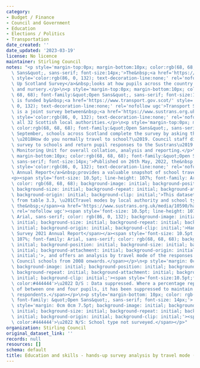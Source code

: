 ```yaml
---
category:
- Budget / Finance
- Council and Government
- Education
- Elections / Politics
- Transportation
date_created: ''
date_updated: '2023-03-19'
license: No licence
maintainer: Stirling Council
notes: "<p style='margin-top:0px; margin-bottom:10px; color:rgb(68, 68, 68); font-family:&quot;Open\
  \ Sans&quot;, sans-serif; font-size:14px;'>The&nbsp;<a href='https://www.sustrans.org.uk/our-blog/projects/uk-wide/scotland/hands-up-scotland-survey/'\
  \ style='color:rgb(86, 0, 132); text-decoration-line:none;' rel='nofollow ugc'>Hands\
  \ Up Scotland Survey</a>&nbsp;looks at how pupils across the country travel to school\
  \ and nursery.</p>\n<p style='margin-top:0px; margin-bottom:10px; color:rgb(68,\
  \ 68, 68); font-family:&quot;Open Sans&quot;, sans-serif; font-size:14px;'>The project\
  \ is funded by&nbsp;<a href='https://www.transport.gov.scot/' style='color:rgb(86,\
  \ 0, 132); text-decoration-line:none;' rel='nofollow ugc'>Transport Scotland</a>&nbsp;and\
  \ is a joint survey between&nbsp;<a href='https://www.sustrans.org.uk/about-us/our-work-in-scotland/'\
  \ style='color:rgb(86, 0, 132); text-decoration-line:none;' rel='nofollow ugc'>Sustrans</a>&nbsp;and\
  \ all 32 Scottish local authorities.</p>\n<p style='margin-top:0px; margin-bottom:10px;\
  \ color:rgb(68, 68, 68); font-family:&quot;Open Sans&quot;, sans-serif; font-size:14px;'>Each\
  \ September, schools across Scotland complete the survey by asking their pupils\
  \ \u2018How do you normally travel to school?\u2019. Council staff distribute the\
  \ survey to schools and return pupil responses to the Sustrans\u2019 Research and\
  \ Monitoring Unit for overall collation, analysis and reporting.</p>\n<p style='margin-top:0px;\
  \ margin-bottom:10px; color:rgb(68, 68, 68); font-family:&quot;Open Sans&quot;,\
  \ sans-serif; font-size:14px;'>Published on 26th May, 2022, the&nbsp;<a href='https://www.sustrans.org.uk/media/10590/hands-up-scotland-2021_national-results.xlsx'\
  \ style='color:rgb(86, 0, 132); text-decoration-line:none;' rel='nofollow ugc'>2021\
  \ Annual Report</a>&nbsp;provides a valuable snapshot of school travel in Scotland.</p>\n\
  <p><span style='font-size: 10.5pt; line-height: 107%; font-family: Arial, sans-serif;\
  \ color: rgb(68, 68, 68); background-image: initial; background-position: initial;\
  \ background-size: initial; background-repeat: initial; background-attachment: initial;\
  \ background-origin: initial; background-clip: initial;'>This dataset is sourced\
  \ from table 3.3, \u201CTravel modes by local authority and school type\u201D, from\
  \ the&nbsp;</span><a href='https://www.sustrans.org.uk/media/10590/hands-up-scotland-2021_national-results.xlsx'\
  \ rel='nofollow ugc'><span style='font-size: 10.5pt; line-height: 107%; font-family:\
  \ Arial, sans-serif; color: rgb(86, 0, 132); background-image: initial; background-position:\
  \ initial; background-size: initial; background-repeat: initial; background-attachment:\
  \ initial; background-origin: initial; background-clip: initial;'>Hands Up Scotland\
  \ Survey 2021 Annual Report</span></a><span style='font-size: 10.5pt; line-height:\
  \ 107%; font-family: Arial, sans-serif; color: rgb(68, 68, 68); background-image:\
  \ initial; background-position: initial; background-size: initial; background-repeat:\
  \ initial; background-attachment: initial; background-origin: initial; background-clip:\
  \ initial;'>, and offers an analysis by travel mode of the responses from Stirling\
  \ Council schools from 2008 onwards.</span></p>\n<p style='margin: 0cm 0cm 7.5pt;\
  \ background-image: initial; background-position: initial; background-size: initial;\
  \ background-repeat: initial; background-attachment: initial; background-origin:\
  \ initial; background-clip: initial;'><span style='font-size:10.5pt;font-family:&quot;Arial&quot;,sans-serif;\
  \ color:#444444'>\u2022 D/S : Data suppressed. Where a percentage represents a value\
  \ of between one and four pupils, it has been suppressed to maintain anonymity of\
  \ respondents.</span></p>\n<p style='margin-bottom: 10px; color: rgb(68, 68, 68);\
  \ font-family: &quot;Open Sans&quot;, sans-serif; font-size: 14px;'>    </p>\n<p\
  \ style='margin: 0cm 0cm 7.5pt; background-image: initial; background-position:\
  \ initial; background-size: initial; background-repeat: initial; background-attachment:\
  \ initial; background-origin: initial; background-clip: initial;'><span style='font-size:10.5pt;font-family:&quot;Arial&quot;,sans-serif;\
  \ color:#444444'>\u2022 N/S: School type not surveyed.</span></p>"
organization: Stirling Council
original_dataset_link: ''
records: null
resources: []
schema: default
title: Education and skills - hands-up survey analysis by travel mode (2020)
---
```

